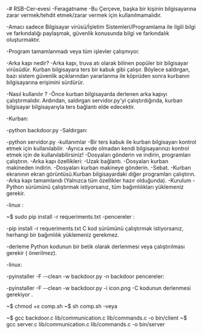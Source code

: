 -# RSB-Cer-evesi
-Feragatname
-Bu Çerçeve, başka bir kişinin bilgisayarına zarar vermek/tehdit etmek/zarar vermek için kullanılmamalıdır.

-Amacı sadece Bilgisayar virüsü/İşletim Sistemleri/Programlama ile ilgili bilgi ve farkındalığı paylaşmak, güvenlik konusunda bilgi ve farkındalık oluşturmaktır.

-Program tamamlanmadı veya tüm işlevler çalışmıyor.

-Arka kapı nedir?
-Arka kapı, truva atı olarak bilinen popüler bir bilgisayar virüsüdür. Kurban bilgisayara ters bir kabuk gibi çalışır. Böylece saldırgan, bazı sistem güvenlik açıklarından yararlanma ile köprüden sonra kurbanın bilgisayarına erişimini sürdürür.

-Nasıl kullanılır ?
-Önce kurban bilgisayarda derlenen arka kapıyı çalıştırmalıdır. Ardından, saldırgan servidor.py'yi çalıştırdığında, kurban bilgisayar bilgisayarıyla ters bağlantı elde edecektir.

-Kurban:

-python backdoor.py
-Saldırgan:

-python servidor.py
-kullanımlar
-Bir ters kabuk ile kurban bilgisayarı kontrol etmek için kullanılabilir.
-Ayrıca evde olmadan kendi bilgisayarınızı kontrol etmek için de kullanılabilirsiniz!
-Dosyaları gönderin ve indirin, programları çalıştırın.
-Arka kapı özellikleri:
-Uzak bağlantı.
-Dosyaları kurban makineden indirin.
-Dosyaları kurban makineye gönderin.
-Sebat.
-Kurban ekranının ekran görüntüsü.Kurban bilgisayardaki diğer programları çalıştırın.
-Arka kapı tamamlandı (Yalnızca tüm özellikler hazır olduğunda).
-Kurulum
-Python sürümünü çalıştırmak istiyorsanız, tüm bağımlılıkları yüklemeniz gerekir.

-linux :

~$ sudo pip install -r requeriments.txt
-pencereler :

-pip install -r requeriments.txt
C kod sürümünü çalıştırmak istiyorsanız, herhangi bir bağımlılık yüklemeniz gerekmez.

-derleme
Python kodunun bir betik olarak derlenmesi veya çalıştırılması gerekir ( önerilmez).

-linux:

-pyinstaller -F --clean -w backdoor.py -n backdoor
pencereler:

-pyinstaller -F --clean -w backdoor.py -i icon.png
-C kodunun derlenmesi gerekiyor .

~$ chmod +x comp.sh
~$ sh comp.sh
-veya

~$ gcc backdoor.c lib/communication.c  lib/commands.c -o bin/client
~$ gcc server.c lib/communication.c lib/commands.c -o bin/server
